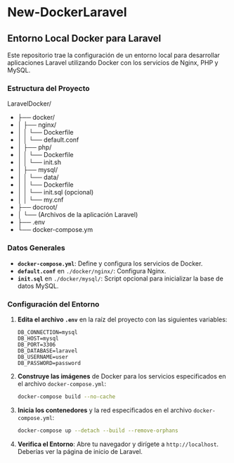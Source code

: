# New-DockerLaravel

## Entorno Local Docker para Laravel
Este repositorio trae la configuración de un entorno local para desarrollar aplicaciones Laravel utilizando Docker con los servicios de Nginx, PHP y MySQL.

### Estructura del Proyecto
LaravelDocker/
- ├── docker/
- │ ├── nginx/
- │ │ └── Dockerfile
- │ │ └── default.conf
- │ ├── php/
- │ │ └── Dockerfile
- │ │ └── init.sh
- │ ├── mysql/
- │ │ └── data/
- │ │ └── Dockerfile
- │ │ └── init.sql (opcional)
- │ │ └── my.cnf
- ├── docroot/
- │ └── (Archivos de la aplicación Laravel)
- ├── .env
- └── docker-compose.ym


### Datos Generales

- **`docker-compose.yml`**: Define y configura los servicios de Docker.
- **`default.conf`** en `./docker/nginx/`: Configura Nginx.
- **`init.sql`** en `./docker/mysql/`: Script opcional para inicializar la base de datos MySQL.

### Configuración del Entorno

1. **Edita el archivo `.env`** en la raíz del proyecto con las siguientes variables:

    ```env
    DB_CONNECTION=mysql
    DB_HOST=mysql
    DB_PORT=3306
    DB_DATABASE=laravel
    DB_USERNAME=user
    DB_PASSWORD=password
    ```

2. **Construye las imágenes** de Docker para los servicios especificados en el archivo `docker-compose.yml`:

    ```sh
    docker-compose build --no-cache
    ```

3. **Inicia los contenedores** y la red especificados en el archivo `docker-compose.yml`:

    ```sh
    docker-compose up --detach --build --remove-orphans
    ```

4. **Verifica el Entorno**: Abre tu navegador y dirígete a `http://localhost`. Deberías ver la página de inicio de Laravel.

